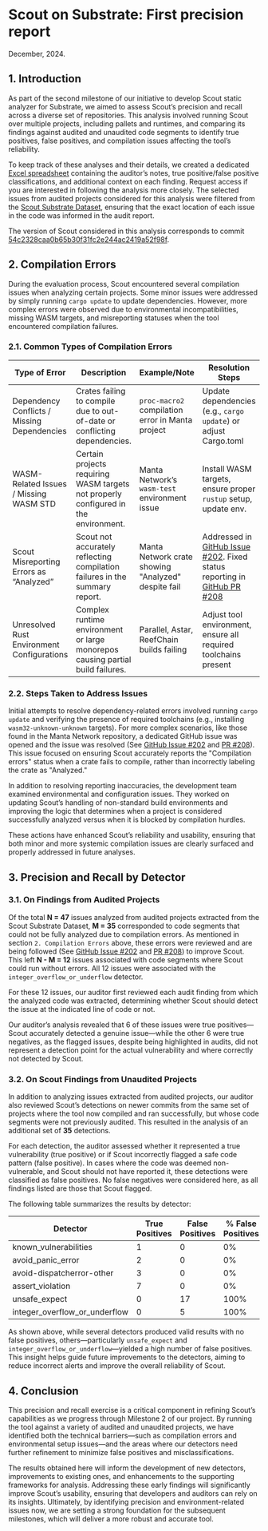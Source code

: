 # Scout on Substrate: First precision report

December, 2024.

## 1. Introduction

As part of the second milestone of our initiative to develop Scout static analyzer for Substrate, we aimed to assess Scout’s precision and recall across a diverse set of repositories. This analysis involved running Scout over multiple projects, including pallets and runtimes, and comparing its findings against audited and unaudited code segments to identify true positives, false positives, and compilation issues affecting the tool’s reliability.

To keep track of these analyses and their details, we created a dedicated [Excel spreadsheet](https://docs.google.com/spreadsheets/d/1a7yfwU206FeSToDt74d-l6gSzhO9IYih6LK6e-07Ajo) containing the auditor’s notes, true positive/false positive classifications, and additional context on each finding. Request access if you are interested in following the analysis more closely. The selected issues from audited projects considered for this analysis were filtered from the [Scout Substrate Dataset](https://github.com/CoinFabrik/scout-substrate-dataset), ensuring that the exact location of each issue in the code was informed in the audit report.

The version of Scout considered in this analysis corresponds to commit [54c2328caa0b65b30f31fc2e244ac2419a52f98f](https://github.com/CoinFabrik/scout-audit/tree/54c2328caa0b65b30f31fc2e244ac2419a52f98f).

## 2. Compilation Errors

During the evaluation process, Scout encountered several compilation issues when analyzing certain projects. Some minor issues were addressed by simply running `cargo update` to update dependencies. However, more complex errors were observed due to environmental incompatibilities, missing WASM targets, and misreporting statuses when the tool encountered compilation failures.

### 2.1. Common Types of Compilation Errors

| Type of Error                               | Description                                                                         | Example/Note                                        | Resolution Steps                                                                                                                                                                       |
| ------------------------------------------- | ----------------------------------------------------------------------------------- | --------------------------------------------------- | -------------------------------------------------------------------------------------------------------------------------------------------------------------------------------------- |
| Dependency Conflicts / Missing Dependencies | Crates failing to compile due to out-of-date or conflicting dependencies.           | `proc-macro2` compilation error in Manta project    | Update dependencies (e.g., `cargo update`) or adjust Cargo.toml                                                                                                                        |
| WASM-Related Issues / Missing WASM STD      | Certain projects requiring WASM targets not properly configured in the environment. | Manta Network’s `wasm-test` environment issue       | Install WASM targets, ensure proper `rustup` setup, update env.                                                                                                                        |
| Scout Misreporting Errors as “Analyzed”     | Scout not accurately reflecting compilation failures in the summary report.         | Manta Network crate showing "Analyzed" despite fail | Addressed in [GitHub Issue #202](https://github.com/CoinFabrik/scout-audit/issues/202). Fixed status reporting in [GitHub PR #208](https://github.com/CoinFabrik/scout-audit/pull/208) |
| Unresolved Rust Environment Configurations  | Complex runtime environment or large monorepos causing partial build failures.      | Parallel, Astar, ReefChain builds failing           | Adjust tool environment, ensure all required toolchains present                                                                                                                        |

### 2.2. Steps Taken to Address Issues

Initial attempts to resolve dependency-related errors involved running `cargo update` and verifying the presence of required toolchains (e.g., installing `wasm32-unknown-unknown` targets). For more complex scenarios, like those found in the Manta Network repository, a dedicated GitHub issue was opened and the issue was resolved (See [GitHub Issue #202](https://github.com/CoinFabrik/scout-audit/issues/202) and [PR #208](https://github.com/CoinFabrik/scout-audit/pull/208)). This issue focused on ensuring Scout accurately reports the "Compilation errors" status when a crate fails to compile, rather than incorrectly labeling the crate as "Analyzed."

In addition to resolving reporting inaccuracies, the development team examined environmental and configuration issues. They worked on updating Scout’s handling of non-standard build environments and improving the logic that determines when a project is considered successfully analyzed versus when it is blocked by compilation hurdles.

These actions have enhanced Scout’s reliability and usability, ensuring that both minor and more systemic compilation issues are clearly surfaced and properly addressed in future analyses.

## 3. Precision and Recall by Detector

### 3.1. On Findings from Audited Projects

Of the total **N = 47** issues analyzed from audited projects extracted from the Scout Substrate Dataset, **M = 35** corresponded to code segments that could not be fully analyzed due to compilation errors. As mentioned in section `2. Compilation Errors` above, these errors were reviewed and are being followed (See [GitHub Issue #202](https://github.com/CoinFabrik/scout-audit/issues/202) and [PR #208](https://github.com/CoinFabrik/scout-audit/pull/208)) to improve Scout. This left **N - M = 12** issues associated with code segments where Scout could run without errors. All 12 issues were associated with the `integer_overflow_or_underflow` detector.

For these 12 issues, our auditor first reviewed each audit finding from which the analyzed code was extracted, determining whether Scout should detect the issue at the indicated line of code or not.

Our auditor’s analysis revealed that 6 of these issues were true positives—Scout accurately detected a genuine issue—while the other 6 were true negatives, as the flagged issues, despite being highlighted in audits, did not represent a detection point for the actual vulnerability and where correctly not detected by Scout.

### 3.2. On Scout Findings from Unaudited Projects

In addition to analyzing issues extracted from audited projects, our auditor also reviewed Scout’s detections on newer commits from the same set of projects where the tool now compiled and ran successfully, but whose code segments were not previously audited. This resulted in the analysis of an additional set of **35** detections.

For each detection, the auditor assessed whether it represented a true vulnerability (true positive) or if Scout incorrectly flagged a safe code pattern (false positive). In cases where the code was deemed non-vulnerable, and Scout should not have reported it, these detections were classified as false positives. No false negatives were considered here, as all findings listed are those that Scout flagged.

The following table summarizes the results by detector:

| Detector                      | True Positives | False Positives | % False Positives |
| ----------------------------- | -------------- | --------------- | ----------------- |
| known_vulnerabilities         | 1              | 0               | 0%                |
| avoid_panic_error             | 2              | 0               | 0%                |
| avoid-dispatcherror-other     | 3              | 0               | 0%                |
| assert_violation              | 7              | 0               | 0%                |
| unsafe_expect                 | 0              | 17              | 100%              |
| integer_overflow_or_underflow | 0              | 5               | 100%              |

As shown above, while several detectors produced valid results with no false positives, others—particularly `unsafe_expect` and `integer_overflow_or_underflow`—yielded a high number of false positives. This insight helps guide future improvements to the detectors, aiming to reduce incorrect alerts and improve the overall reliability of Scout.

## 4. Conclusion

This precision and recall exercise is a critical component in refining Scout’s capabilities as we progress through Milestone 2 of our project. By running the tool against a variety of audited and unaudited projects, we have identified both the technical barriers—such as compilation errors and environmental setup issues—and the areas where our detectors need further refinement to minimize false positives and misclassifications.

The results obtained here will inform the development of new detectors, improvements to existing ones, and enhancements to the supporting frameworks for analysis. Addressing these early findings will significantly improve Scout’s usability, ensuring that developers and auditors can rely on its insights. Ultimately, by identifying precision and environment-related issues now, we are setting a strong foundation for the subsequent milestones, which will deliver a more robust and accurate tool.
